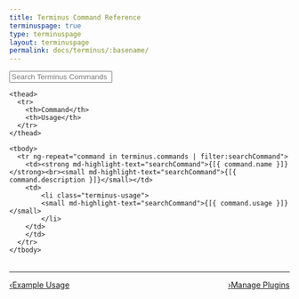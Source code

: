 ```yaml
---
title: Terminus Command Reference
terminuspage: true
type: terminuspage
layout: terminuspage
permalink: docs/terminus/:basename/
---
```


<div class="container col-md-12" ng-app="terminusCommandsApp" ng-controller="mainController">

  <form>
    <div class="form-group">
      <div class="input-group">
        <div class="input-group-addon"><i class="fa fa-search"></i></div>
        <input type="text" class="form-control" placeholder="Search Terminus Commands" ng-model="searchCommand">
        <div style="background:#fff;cursor:pointer;" ng-click="clearFilters()" class="input-group-addon">
        <span class="fa fa-times"></span>
        </div>
      </div>      
    </div>
  </form>
  <table class="table table-responsive table-bordered table-striped">

    <thead>
      <tr>
        <th>Command</th>
        <th>Usage</th>
      </tr>
    </thead>

    <tbody>
      <tr ng-repeat="command in terminus.commands | filter:searchCommand">
        <td><strong md-highlight-text="searchCommand">{[{ command.name }]}</strong><br><small md-highlight-text="searchCommand">{[{ command.description }]}</small></td>
        <td>
            <li class="terminus-usage">
            <small md-highlight-text="searchCommand">{[{ command.usage }]}</small>
            </li>
        </td>
        </td>
      </tr>
    </tbody>

  </table>
</div>

<div class="terminus-pager col-md-12">
  <hr>
      <a style="float:left;" href="/docs/terminus/examples"><span class="terminus-pager-lsaquo">&lsaquo;</span>Example Usage</a>
      <a style="float:right;" href="/docs/terminus/plugins"><span class="terminus-pager-rsaquo">&rsaquo;</span>Manage Plugins</a>
</div>
